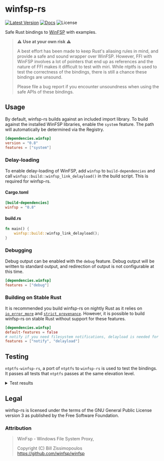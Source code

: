 # winfsp-rs

[![Latest Version](https://img.shields.io/crates/v/winfsp.svg)](https://crates.io/crates/winfsp) [![Docs](https://docs.rs/winfsp/badge.svg)](https://docs.rs/winfsp) ![License](https://img.shields.io/crates/l/winfsp)

Safe Rust bindings to [WinFSP](https://github.com/winfsp/winfsp) with examples. 

> ⚠️ **Use at your own risk** ⚠️
> 
> A best effort has been made to keep Rust's aliasing rules in mind, and provide a safe and sound wrapper over
> WinFSP. However, FFI with WinFSP involves a lot of pointers that end up as references and the nature of FFI makes
> it difficult to test with miri. While ntptfs is used to test the correctness of the bindings,
> there is still a chance these bindings are unsound.
> 
> Please file a bug report if you encounter unsoundness when using the safe APIs of these bindings.

## Usage
By default, winfsp-rs builds against an included import library. To build against the installed WinFSP libraries, enable the `system`
feature. The path will automatically be determined via the Registry.

```toml
[dependencies.winfsp]
version = "0.8"
features = ["system"]
```
### Delay-loading
To enable delay-loading of WinFSP, add `winfsp` to `build-dependencies` and call `winfsp::build::winfsp_link_delayload()` in
the build script. This is required for winfsp-rs.

#### Cargo.toml
```toml
[build-dependencies]
winfsp = "0.8"
```

#### build.rs
```rust
fn main() { 
    winfsp::build::winfsp_link_delayload();
}
```

### Debugging
Debug output can be enabled with the `debug` feature. Debug output will be written to standard output, 
and redirection of output is not configurable at this time.
```toml
[dependencies.winfsp]
features = ["debug"]
```
### Building on Stable Rust
It is recommended you build winfsp-rs on nightly Rust as it relies on [`io_error_more`](https://github.com/rust-lang/rust/issues/86442)
and [`strict_provenance`](https://github.com/rust-lang/rust/issues/95228). However, it is possible to build winfsp-rs
on stable Rust without support for these features. 

```toml
[dependencies.winfsp]
default-features = false
# notify if you need filesystem notifications, delayload is needed for build-time helpers.
features = ["notify", "delayload"]
```


## Testing
`ntptfs-winfsp-rs`, a port of `ntptfs` to `winfsp-rs` is used to test the bindings. It passes all tests that `ntptfs`
passes at the same elevation level.

<details>
<summary>Test results</summary>

```
❯ F:\winfsp-tests-x64 --external --resilient +* --case-insensitive-cmp -delete_access_test -getfileattr_test -exec_rename_dir_test -rename_flipflop_test -stream_rename_flipflop_test -stream_getstreaminfo_test -ea*
create_test............................ OK 0.02s
create_fileattr_test................... OK 0.01s
create_readonlydir_test................ OK 0.01s
create_related_test.................... OK 0.00s
create_allocation_test................. OK 0.01s
create_sd_test......................... OK 0.01s
create_notraverse_test................. OK 0.00s
create_backup_test..................... OK 0.00s
create_restore_test.................... OK 0.00s
create_share_test...................... OK 0.01s
create_curdir_test..................... OK 0.00s
create_namelen_test.................... OK 0.01s
getfileinfo_test....................... OK 0.00s
getfileinfo_name_test.................. OK 0.00s
setfileinfo_test....................... OK 0.00s
delete_test............................ OK 0.00s
delete_pending_test.................... OK 0.00s
delete_mmap_test....................... OK 0.00s
delete_standby_test.................... OK 0.07s
delete_ex_test......................... OK 0.01s
rename_test............................ OK 0.02s
rename_backslash_test.................. OK 0.01s
rename_open_test....................... OK 0.00s
rename_caseins_test.................... OK 0.01s
rename_mmap_test....................... OK 0.01s
rename_standby_test.................... OK 0.15s
rename_ex_test......................... OK 0.01s
getvolinfo_test........................ OK 0.00s
setvolinfo_test........................ OK 0.00s
getsecurity_test....................... OK 0.00s
setsecurity_test....................... OK 0.00s
security_stress_meta_test.............. OK 0.24s
rdwr_noncached_test.................... OK 0.02s
rdwr_noncached_overlapped_test......... OK 0.02s
rdwr_cached_test....................... OK 0.02s
rdwr_cached_append_test................ OK 0.01s
rdwr_cached_overlapped_test............ OK 0.02s
rdwr_writethru_test.................... OK 0.01s
rdwr_writethru_append_test............. OK 0.01s
rdwr_writethru_overlapped_test......... OK 0.01s
rdwr_mmap_test......................... OK 0.15s
rdwr_mixed_test........................ OK 0.01s
flush_test............................. OK 0.05s
flush_volume_test...................... OK 0.00s
lock_noncached_test.................... OK 0.02s
lock_noncached_overlapped_test......... OK 0.01s
lock_cached_test....................... OK 0.01s
lock_cached_overlapped_test............ OK 0.01s
querydir_test.......................... OK 0.64s
querydir_nodup_test.................... OK 4.43s
querydir_single_test................... OK 1.78s
querydir_expire_cache_test............. OK 0.00s
querydir_buffer_overflow_test.......... OK 0.00s
querydir_namelen_test.................. OK 0.01s
dirnotify_test......................... OK 1.01s
exec_test.............................. OK 0.02s
exec_delete_test....................... OK 1.03s
exec_rename_test....................... OK 1.03s
reparse_guid_test...................... OK 4.83s
reparse_nfs_test....................... OK 0.00s
reparse_symlink_test................... OK 0.01s
reparse_symlink_relative_test.......... OK 0.04s
stream_create_test..................... OK 0.02s
stream_create_overwrite_test........... OK 0.01s
stream_create_related_test............. OK 0.00s
stream_create_sd_test.................. OK 0.00s
stream_create_share_test............... OK 0.03s
stream_getfileinfo_test................ OK 0.00s
stream_setfileinfo_test................ OK 0.01s
stream_delete_test..................... OK 0.01s
stream_delete_pending_test............. OK 0.01s
stream_getsecurity_test................ OK 0.00s
stream_setsecurity_test................ OK 0.00s
stream_getstreaminfo_expire_cache_test. OK 0.00s
stream_dirnotify_test.................. OK 1.01s
oplock_level1_test..................... OK 1.31s
oplock_level2_test..................... OK 2.48s
oplock_batch_test...................... OK 1.25s
oplock_filter_test..................... OK 1.24s
oplock_rwh_test........................ OK 1.24s
oplock_rw_test......................... OK 1.24s
oplock_rh_test......................... OK 2.48s
oplock_r_test.......................... OK 2.48s
oplock_not_granted_test................ OK 0.00s
wsl_stat_test.......................... OK 0.00s
--- COMPLETE ---
```

</details>

## Legal
winfsp-rs is licensed under the terms of the GNU General Public License version 3 as published by the
Free Software Foundation.

### Attribution

> WinFsp - Windows File System Proxy,
> 
> Copyright (C) Bill Zissimopoulos \
> https://github.com/winfsp/winfsp
